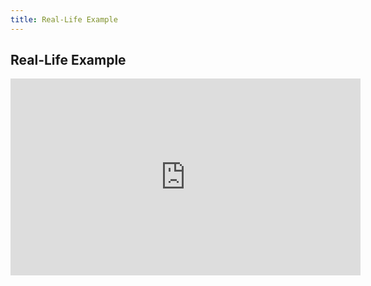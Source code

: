 ```yaml
---
title: Real-Life Example
---
```


## Real-Life Example

<iframe width="560" height="315" src="https://www.youtube.com/embed/5mwLEgZmxyI" title="YouTube video player" frameborder="0" allow="accelerometer; autoplay; clipboard-write; encrypted-media; gyroscope; picture-in-picture" allowfullscreen></iframe>